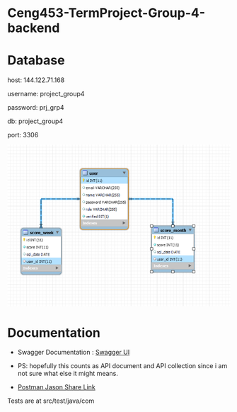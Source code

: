 # Ceng453-TermProject-Group-4-backend

# Database 

host: 144.122.71.168

username: project_group4

password: prj_grp4

db: project_group4

port: 3306

![Screenshot](src/dataBase.png)

# Documentation

 * Swagger Documentation :   [Swagger UI](https://ceng453-term-project-group-4.herokuapp.com/swagger-ui.html)


 * PS: hopefully this counts as API document and API collection since i am not sure what else it might means.

 * [Postman Jason Share Link](https://www.getpostman.com/collections/07ba043f205e7edc2bb1)


Tests are at src/test/java/com






